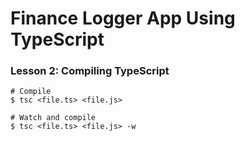 # Finance Logger App Using TypeScript

### Lesson 2: Compiling TypeScript

```
# Compile
$ tsc <file.ts> <file.js>

# Watch and compile
$ tsc <file.ts> <file.js> -w
```